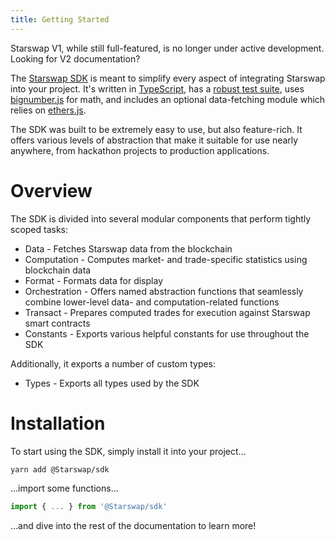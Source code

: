 ```yaml
---
title: Getting Started
---
```


<Info>
  Starswap V1, while still full-featured, is no longer under active development. Looking for <Link style={{ display: "contents" }} to='/docs/v2/'>V2 documentation</Link>?
</Info>

The [Starswap SDK](https://github.com/Starswap/Starswap-sdk/tree/v1) is meant to simplify every aspect of integrating Starswap into your project. It's written in [TypeScript](https://www.typescriptlang.org), has a [robust test suite](https://github.com/Starswap/Starswap-sdk/tree/v1/src/__tests__), uses [bignumber.js](https://github.com/MikeMcl/bignumber.js) for math, and includes an optional data-fetching module which relies on [ethers.js](https://github.com/ethers-io/ethers.js/).

The SDK was built to be extremely easy to use, but also feature-rich. It offers various levels of abstraction that make it suitable for use nearly anywhere, from hackathon projects to production applications.

# Overview

The SDK is divided into several modular components that perform tightly scoped tasks:

- <Link to='/docs/v1/SDK/data'>Data</Link> - Fetches Starswap data from the blockchain
- <Link to='/docs/v1/SDK/computation'>Computation</Link> - Computes market- and trade-specific statistics using blockchain data
- <Link to='/docs/v1/SDK/format'>Format</Link> - Formats data for display
- <Link to='/docs/v1/SDK/orchestration'>Orchestration</Link> - Offers named abstraction functions that seamlessly combine lower-level data- and computation-related functions
- <Link to='/docs/v1/SDK/transact'>Transact</Link> - Prepares computed trades for execution against Starswap smart contracts
- <Link to='/docs/v1/SDK/constants'>Constants</Link> - Exports various helpful constants for use throughout the SDK

Additionally, it exports a number of custom types:

- <Link to='/docs/v1/SDK/types'>Types</Link> - Exports all types used by the SDK

# Installation

To start using the SDK, simply install it into your project...

```bash
yarn add @Starswap/sdk
```

...import some functions...

```javascript
import { ... } from '@Starswap/sdk'
```

...and dive into the rest of the documentation to learn more!
